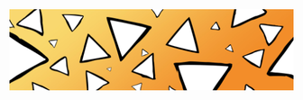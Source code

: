 <div align='center'>
  <img src='https://github.com/foo290/foo290/blob/master/icons/cover.jpg'>
</div>
